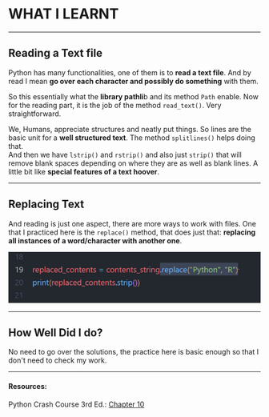 
# WHAT I LEARNT

---

## Reading a Text file

Python has many functionalities, one of them is to **read a text file**. And by read I mean **go over each character and possibly do something** with them. 

So this essentially what the **library pathli**b and its method `Path` enable. Now for the reading part, it is the job of the method `read_text()`. Very straightforward. 

We, Humans, appreciate structures and neatly put things. So lines are the basic unit for a **well structured text**. The method `splitlines()` helps doing that.  
And then we have `lstrip()` and `rstrip()` and also just `strip()` that will remove blank spaces depending on where they are as well as blank lines. A little bit like **special features of a text hoover**. 

---

## Replacing Text

And reading is just one aspect, there are more ways to work with files. One that I practiced here is the `replace()` method, that does just that: **replacing all instances of a word/character with another one**. 

![alt text](image-1.png)

--- 

## How Well Did I do?

No need to go over the solutions, the practice here is basic enough so that I don't need to check my work. 

---

#### Resources:
Python Crash Course 3rd Ed.: [Chapter 10](https://ehmatthes.github.io/pcc_3e/solutions/chapter_10/)
